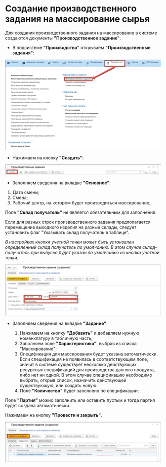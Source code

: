 # Создание производственного задания на массирование сырья

Для создания производственного задания на массирование в системе создаются документы **"Производственное задание"**.

- В подсистеме **"Производство"** открываем **"Производственные задания"**:

![](CreateTaskForAMassaging.assets/1.png)

- Нажимаем на кнопку **"Создать"**:

![](CreateTaskForAMassaging.assets/2.png)

- Заполняем сведения на вкладке **"Основное"**:

1. Дата смены;
2. Смена;
3. Рабочий центр, на котором будет производиться массирование;

Поле **"Склад получатель"** не является обязательным для заполнения.

Если для разных строк  производственного задания предполагается перемещение выходного изделия на разные склады, следует установить флаг "Указывать склад получатель в таблице".

*В настройках кнопки учетной точки может быть установлен определенный склад получатель по умолчанию. В этом случае склад-получатель при выпуске будет указан по умолчанию из кнопки учетной точки.*

![](CreateTaskForAMassaging.assets/3.png)

- Заполняем сведения на вкладке **"Задание"**:

  1. Нажимаем на кнопку **"Добавить"** и добавляем нужную номенклатуру в табличную часть;
  2. Заполняем поле **"Характеристика"**, выбрав из списка "Массирование";
  3. Спецификация для массирования будет указана автоматически. Если спецификация не появилась в соответствующем поле, значит в системе существует несколько действующих ресурсных спецификаций для производства данного продукта, либо нет ни одной. В этом случае спецификацию необходимо выбрать, открыв список, назначить действующей существующую, или создать новую.
  4. Поле **"Количество"** будет заполнено по спецификации;

Поле **"Партия"** можно заполнить или оставить пустым и тогда партия будет создана автоматически.

Нажимаем на кнопку **"Провести и закрыть"**.

![](CreateTaskForAMassaging.assets/4.png)

